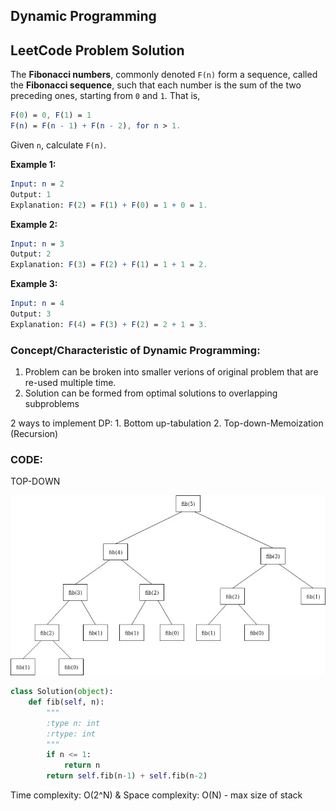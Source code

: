 

## Dynamic Programming

## LeetCode Problem Solution

The **Fibonacci numbers**, commonly denoted `F(n)` form a sequence, called the **Fibonacci sequence**, such that each number is the sum of the two preceding ones, starting from `0` and `1`. That is,

```mathematica
F(0) = 0, F(1) = 1
F(n) = F(n - 1) + F(n - 2), for n > 1.
```

Given `n`, calculate `F(n)`.

 

**Example 1:**

```mathematica
Input: n = 2
Output: 1
Explanation: F(2) = F(1) + F(0) = 1 + 0 = 1.
```

**Example 2:**

```mathematica
Input: n = 3
Output: 2
Explanation: F(3) = F(2) + F(1) = 1 + 1 = 2.
```

**Example 3:**

```mathematica
Input: n = 4
Output: 3
Explanation: F(4) = F(3) + F(2) = 2 + 1 = 3.
```

### Concept/Characteristic of Dynamic Programming:

1. Problem can be broken into smaller verions of original problem that are re-used multiple time.
2. Solution can be formed from optimal solutions to overlapping subproblems

2 ways to implement DP: 1. Bottom up-tabulation 2. Top-down-Memoization (Recursion)

### CODE:

TOP-DOWN

<img src="https://github.com/WenjinFu/LeetCode-Diary/blob/main/Python/Fibonacci.png" alt="3Sum_Closest" style="width:34%, height34%;"/>

```python
class Solution(object):
    def fib(self, n):
        """
        :type n: int
        :rtype: int
        """
        if n <= 1:
            return n
        return self.fib(n-1) + self.fib(n-2)
```

Time complexity: O(2^N) & Space complexity: O(N) - max size of stack





